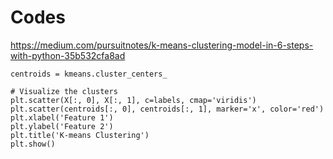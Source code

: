 # Codes

https://medium.com/pursuitnotes/k-means-clustering-model-in-6-steps-with-python-35b532cfa8ad

```
centroids = kmeans.cluster_centers_

# Visualize the clusters
plt.scatter(X[:, 0], X[:, 1], c=labels, cmap='viridis')
plt.scatter(centroids[:, 0], centroids[:, 1], marker='x', color='red')
plt.xlabel('Feature 1')
plt.ylabel('Feature 2')
plt.title('K-means Clustering')
plt.show()

```

